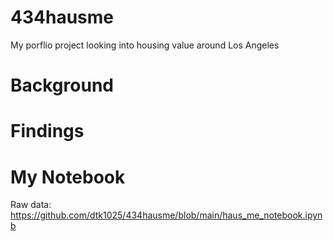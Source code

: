 # 434hausme
My porflio project looking into housing value around Los Angeles

# Background

# Findings

# My Notebook

Raw data: https://github.com/dtk1025/434hausme/blob/main/haus_me_notebook.ipynb
